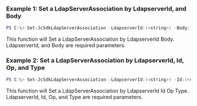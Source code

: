 ### Example 1: Set a LdapServerAssociation by LdapserverId, and Body
```powershell
PS C:\> Set-JcSdkLdapServerAssociation -LdapserverId:(<string>) -Body:(<JumpCloud.SDK.V2.Models.GraphOperationLdapServer1>)


```

This function will Set a LdapServerAssociation by LdapserverId Body. LdapserverId, and Body are required parameters.

### Example 2: Set a LdapServerAssociation by LdapserverId, Id, Op, and Type
```powershell
PS C:\> Set-JcSdkLdapServerAssociation -LdapserverId:(<string>) -Id:(<string>) -Op:(<string>) -Type:(<JumpCloud.SDK.V2.Support.GraphOperationLdapServer>) -Attributes:(<hashtable>)


```

This function will Set a LdapServerAssociation by LdapserverId Id Op Type. LdapserverId, Id, Op, and Type are required parameters.

